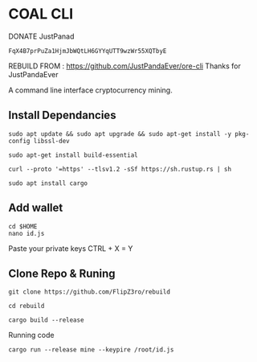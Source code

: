 # COAL CLI

DONATE JustPanad
```
FqX4B7prPuZa1HjmJbWQtLH6GYYqUTT9wzWr55XQTbyE
```

REBUILD FROM : https://github.com/JustPandaEver/ore-cli
Thanks for JustPandaEver

A command line interface cryptocurrency mining.

## Install Dependancies

```
sudo apt update && sudo apt upgrade && sudo apt-get install -y pkg-config libssl-dev
```
```
sudo apt-get install build-essential
```
```
curl --proto '=https' --tlsv1.2 -sSf https://sh.rustup.rs | sh
```
```
sudo apt install cargo
```

## Add wallet

```
cd $HOME 
nano id.js
```
Paste your private keys
CTRL + X = Y

## Clone Repo & Runing

```
git clone https://github.com/FlipZ3ro/rebuild
```
```
cd rebuild
```
```
cargo build --release
```

Running code
```
cargo run --release mine --keypire /root/id.js
```
